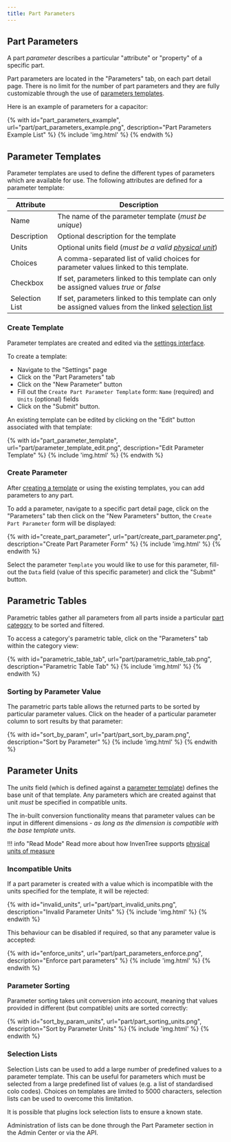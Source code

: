 ```yaml
---
title: Part Parameters
---
```


## Part Parameters

A part *parameter* describes a particular "attribute" or "property" of a specific part.

Part parameters are located in the "Parameters" tab, on each part detail page.
There is no limit for the number of part parameters and they are fully customizable through the use of [parameters templates](#parameter-templates).

Here is an example of parameters for a capacitor:

{% with id="part_parameters_example", url="part/part_parameters_example.png", description="Part Parameters Example List" %}
{% include 'img.html' %}
{% endwith %}

## Parameter Templates

Parameter templates are used to define the different types of parameters which are available for use. The following attributes are defined for a parameter template:

| Attribute | Description |
| --- | --- |
| Name | The name of the parameter template (*must be unique*) |
| Description | Optional description for the template |
| Units | Optional units field (*must be a valid [physical unit](#parameter-units)*) |
| Choices | A comma-separated list of valid choices for parameter values linked to this template. |
| Checkbox | If set, parameters linked to this template can only be assigned values *true* or *false* |
| Selection List | If set, parameters linked to this template can only be assigned values from the linked [selection list](#selection-lists) |

### Create Template

Parameter templates are created and edited via the [settings interface](../settings/global.md).

To create a template:

- Navigate to the "Settings" page
- Click on the "Part Parameters" tab
- Click on the "New Parameter" button
- Fill out the `Create Part Parameter Template` form: `Name` (required) and `Units` (optional) fields
- Click on the "Submit" button.

An existing template can be edited by clicking on the "Edit" button associated with that template:

{% with id="part_parameter_template", url="part/parameter_template_edit.png", description="Edit Parameter Template" %}
{% include 'img.html' %}
{% endwith %}

### Create Parameter

After [creating a template](#create-template) or using the existing templates, you can add parameters to any part.

To add a parameter, navigate to a specific part detail page, click on the "Parameters" tab then click on the "New Parameters" button, the `Create Part Parameter` form will be displayed:

{% with id="create_part_parameter", url="part/create_part_parameter.png", description="Create Part Parameter Form" %}
{% include 'img.html' %}
{% endwith %}

Select the parameter `Template` you would like to use for this parameter, fill-out the `Data` field (value of this specific parameter) and click the "Submit" button.

## Parametric Tables

Parametric tables gather all parameters from all parts inside a particular [part category](./index.md#part-category) to be sorted and filtered.

To access a category's parametric table, click on the "Parameters" tab within the category view:

{% with id="parametric_table_tab", url="part/parametric_table_tab.png", description="Parametric Table Tab" %}
{% include 'img.html' %}
{% endwith %}

### Sorting by Parameter Value

The parametric parts table allows the returned parts to be sorted by particular parameter values. Click on the header of a particular parameter column to sort results by that parameter:

{% with id="sort_by_param", url="part/part_sort_by_param.png", description="Sort by Parameter" %}
{% include 'img.html' %}
{% endwith %}

## Parameter Units

The *units* field (which is defined against a [parameter template](#parameter-templates)) defines the base unit of that template. Any parameters which are created against that unit *must* be specified in compatible units.

The in-built conversion functionality means that parameter values can be input in different dimensions - *as long as the dimension is compatible with the base template units*.

!!! info "Read Mode"
    Read more about how InvenTree supports [physical units of measure](../concepts/units.md)

### Incompatible Units

If a part parameter is created with a value which is incompatible with the units specified for the template, it will be rejected:

{% with id="invalid_units", url="part/part_invalid_units.png", description="Invalid Parameter Units" %}
{% include 'img.html' %}
{% endwith %}

This behaviour can be disabled if required, so that any parameter value is accepted:

{% with id="enforce_units", url="part/part_parameters_enforce.png", description="Enforce part parameters" %}
{% include 'img.html' %}
{% endwith %}

### Parameter Sorting

Parameter sorting takes unit conversion into account, meaning that values provided in different (but compatible) units are sorted correctly:

{% with id="sort_by_param_units", url="part/part_sorting_units.png", description="Sort by Parameter Units" %}
{% include 'img.html' %}
{% endwith %}

### Selection Lists

Selection Lists can be used to add a large number of predefined values to a parameter template. This can be useful for parameters which must be selected from a large predefined list of values (e.g. a list of standardised colo codes). Choices on templates are limited to 5000 characters, selection lists can be used to overcome this limitation.

It is possible that plugins lock selection lists to ensure a known state.


Administration of lists can be done through the Part Parameter section in the Admin Center or via the API.
